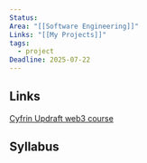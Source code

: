 ```yaml
---
Status: 
Area: "[[Software Engineering]]"
Links: "[[My Projects]]"
tags:
  - project
Deadline: 2025-07-22
---
```

## Links

[Cyfrin Updraft web3 course](https://updraft.cyfrin.io/courses/intro-python-vyper-smart-contract-development)

## Syllabus

